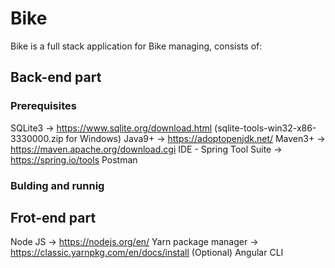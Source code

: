 # Bike
Bike is a full stack application for Bike managing, consists of:

## Back-end part
### Prerequisites
SQLite3 -> https://www.sqlite.org/download.html (sqlite-tools-win32-x86-3330000.zip for Windows)
Java9+ -> https://adoptopenjdk.net/
Maven3+ -> https://maven.apache.org/download.cgi
IDE - Spring Tool Suite -> https://spring.io/tools
Postman

### Bulding and runnig


## Frot-end part
Node JS  -> https://nodejs.org/en/
Yarn package manager -> https://classic.yarnpkg.com/en/docs/install (Optional)
Angular CLI

